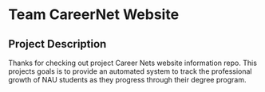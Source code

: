# Team CareerNet Website

## Project Description
Thanks for checking out project Career Nets website information repo. This projects goals is to provide an automated system to track the professional growth of NAU students as they progress through their degree program. 
